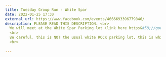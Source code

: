 ```yaml
---
title: Tuesday Group Run - White Spar
date: 2022-01-25 17:30
external_url: https://www.facebook.com/events/4666693396779846/
description: PLEASE READ THIS DESCRIPTION. <br>
  We will meet at the White Spar Parking lot (link here https&#58;//goo.gl/maps/nX4JGH75u4T7R15g7) at 5&#58;30pm. Expect 5 miles. No drop run (we stop for everyone at every intersection). Bring a light! <br>
  <br>
  Be careful, this is NOT the usual white ROCK parking lot, this is white SPAR. <br>
  <br>
  
---
```


